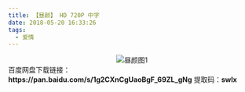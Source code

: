 ```yaml
---
title: 【昼颜】 HD 720P 中字
date: 2018-05-20 16:33:26
tags:
  - 爱情
---
```

<div align=center>
    <img src="/assets/images/a/zhou-yan/1.jpg" alt="昼颜图1">
</div>
<!-- more -->
百度网盘下载链接：
<b>https://pan.baidu.com/s/1g2CXnCgUaoBgF_69ZL_gNg</b>
提取码：<b>swlx</b>
